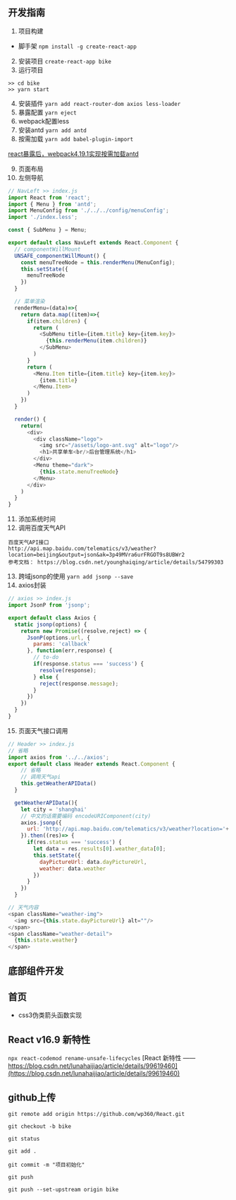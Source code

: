 ## 开发指南
1. 项目构建
* 脚手架
`npm install -g create-react-app`
2. 安装项目
`create-react-app bike`
3. 运行项目
```
>> cd bike
>> yarn start
```
4. 安装插件
`yarn add react-router-dom axios less-loader`
5. 暴露配置
`yarn eject`
6. webpack配置less
7. 安装antd
`yarn add antd`
8. 按需加载
`yarn add babel-plugin-import`

[react暴露后，webpack4.19.1实现按需加载antd](https://juejin.im/post/5c3964986fb9a049b41cb040)

9. 页面布局
10. 左侧导航
```js
// NavLeft >> index.js
import React from 'react';
import { Menu } from 'antd';
import MenuConfig from './../../config/menuConfig';
import './index.less';

const { SubMenu } = Menu;

export default class NavLeft extends React.Component {
  // componentWillMount
  UNSAFE_componentWillMount() {
    const menuTreeNode = this.renderMenu(MenuConfig);
    this.setState({
      menuTreeNode
    })
  }

  // 菜单渲染
  renderMenu=(data)=>{
    return data.map((item)=>{
      if(item.children) {
        return (
          <SubMenu title={item.title} key={item.key}>
            {this.renderMenu(item.children)}
          </SubMenu>
        )
      }
      return (
        <Menu.Item title={item.title} key={item.key}>
          {item.title}
        </Menu.Item>
      )
    })
  }

  render() {
    return(
      <div>
        <div className="logo">
          <img src="/assets/logo-ant.svg" alt="logo"/>
          <h1>共享单车<br/>后台管理系统</h1>
        </div>
        <Menu theme="dark">
          {this.state.menuTreeNode}
        </Menu>
      </div>
    )
  }
}

```
11. 添加系统时间
12. 调用百度天气API
```
百度天气API接口
http://api.map.baidu.com/telematics/v3/weather?location=beijing&output=json&ak=3p49MVra6urFRGOT9s8UBWr2
参考文档： https://blog.csdn.net/younghaiqing/article/details/54799303
```
13. 跨域jsonp的使用
`yarn add jsonp --save`
14. axios封装
```js
// axios >> index.js
import JsonP from 'jsonp';

export default class Axios {
  static jsonp(options) {
    return new Promise((resolve,reject) => {
      JsonP(options.url, {
        params: 'callback'
      }, function(err,response) {
        // to-do
        if(response.status === 'success') {
          resolve(response);
        } else {
          reject(response.message);
        }
      })
    })
  }
}

```
15. 页面天气接口调用
```js
// Header >> index.js
// 省略
import axios from '../../axios';
export default class Header extends React.Component {
    // 省略
    // 调用天气api
    this.getWeatherAPIData()
  }

  getWeatherAPIData(){
    let city = 'shanghai'
    // 中文的话需要编码 encodeURIComponent(city)
    axios.jsonp({
      url: 'http://api.map.baidu.com/telematics/v3/weather?location='+ city +'&output=json&ak=3p49MVra6urFRGOT9s8UBWr2'
    }).then((res)=> {
      if(res.status === 'success') {
        let data = res.results[0].weather_data[0];
        this.setState({
          dayPictureUrl: data.dayPictureUrl,
          weather: data.weather
        })
      }
    })
  }

// 天气内容
<span className="weather-img">
  <img src={this.state.dayPictureUrl} alt=""/>
</span>
<span className="weather-detail">
  {this.state.weather}
</span>

```
## 底部组件开发

## 首页
* css3伪类箭头函数实现


## React v16.9 新特性
`npx react-codemod rename-unsafe-lifecycles`
[React 新特性 —— https://blog.csdn.net/lunahaijiao/article/details/99619460](https://blog.csdn.net/lunahaijiao/article/details/99619460)

## github上传
```
git remote add origin https://github.com/wp360/React.git

git checkout -b bike

git status

git add .

git commit -m "项目初始化"

git push

git push --set-upstream origin bike
```
